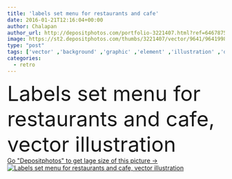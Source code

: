 ```yaml
---
title: 'labels set menu for restaurants and cafe'
date: 2016-01-21T12:16:04+00:00
author: Chalapan
author_url: http://depositphotos.com/portfolio-3221407.html?ref=64678756
image: https://st2.depositphotos.com/thumbs/3221407/vector/9641/96419984/api_thumb_450.jpg?forcejpeg=true
type: "post"
tags: ['vector' ,'background' ,'graphic' ,'element' ,'illustration' ,'design' ,'set' ,'decoration' ,'decorative' ,'greeting' ,'Decor' ,'texture' ,'food' ,'dessert' ,'Menu' ,'restaurant' ,'coffee' ,'drink' ,'style' ,'antique' ,'border' ,'card' ,'frame' ,'old' ,'retro' ,'victorian' ,'vintage' ,'lunch' ,'ornament' ,'classic' ,'symbol' ,'swirl' ,'blank' ,'elegant' ,'cafe' ,'drawing' ,'template' ,'ancient' ,'collection' ,'ornamental' ,'logo' ,'emblem' ,'brochure' ,'and' ,'labels' ,'premium' ,'Bistro' ]
categories: 
  - retro
---
```

<div aling="center">
            <font size="60"> Labels set menu for restaurants and cafe, vector illustration</font>   
</div>
<div>
    <a href='https://depositphotos.com/96419984/stock-illustration-labels-set-menu-for-restaurants.html?ref=64678756' target=_blank > Go "Depositphotos" to get lage size of this picture ->
        <img href='https://depositphotos.com/96419984/stock-illustration-labels-set-menu-for-restaurants.html?ref=64678756' src='https://st2.depositphotos.com/3221407/9641/v/950/depositphotos_96419984-stock-illustration-labels-set-menu-for-restaurants.jpg?forcejpeg=true' alt='Labels set menu for restaurants and cafe, vector illustration' >
    </a>
</div>
